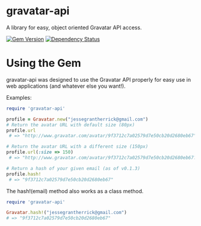 gravatar-api
============

A library for easy, object oriented Gravatar API access.

[![Gem Version](https://badge.fury.io/rb/gravatar-api.png)](http://badge.fury.io/rb/gravatar-api)
[![Dependency Status](https://gemnasium.com/JesseHerrick/gravatar-api.png)](https://gemnasium.com/JesseHerrick/gravatar-api)

# Using the Gem
gravatar-api was designed to use the Gravatar API properly for easy use in web applications (and whatever else you want!). 

Examples: 
```ruby
require 'gravatar-api'

profile = Gravatar.new("jessegrantherrick@gmail.com")
# Return the avatar URL with default size (80px)
profile.url
 # => "http://www.gravatar.com/avatar/9f3712c7a02579d7e50cb20d2680eb67"

# Return the avatar URL with a different size (150px)
profile.url(:size => 150)
 # => "http://www.gravatar.com/avatar/9f3712c7a02579d7e50cb20d2680eb67?s=150"

# Return a hash of your given email (as of v0.1.3)
profile.hash!
 # => "9f3712c7a02579d7e50cb20d2680eb67"
```

The hash!(email) method also works as a class method.
```ruby
require 'gravatar-api'

Gravatar.hash!("jessegrantherrick@gmail.com")
# => "9f3712c7a02579d7e50cb20d2680eb67"
```
